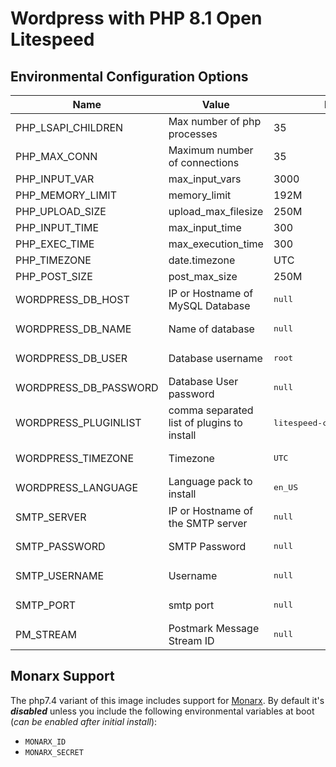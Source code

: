 # Wordpress with PHP 8.1 Open Litespeed

## Environmental Configuration Options

<table>
  <thead>
    <tr>
      <th>Name</th>
      <th>Value</th>
      <th>Default</th>
    </tr>
  </thead>
  <tbody>
    <tr>
      <td>PHP_LSAPI_CHILDREN</td>
      <td>Max number of php processes</td>
      <td>35</td>
    </tr>
    <tr>
      <td>PHP_MAX_CONN</td>
      <td>Maximum number of connections</td>
      <td>35</td>
    </tr>
    <tr>
      <td>PHP_INPUT_VAR</td>
      <td>max_input_vars</td>
      <td>3000</td>
    </tr>
    <tr>
      <td>PHP_MEMORY_LIMIT</td>
      <td>memory_limit</td>
      <td>192M</td>
    </tr>
    <tr>
      <td>PHP_UPLOAD_SIZE</td>
      <td>upload_max_filesize</td>
      <td>250M</td>
    </tr>
    <tr>
      <td>PHP_INPUT_TIME</td>
      <td>max_input_time</td>
      <td>300</td>
    </tr>
    <tr>
      <td>PHP_EXEC_TIME</td>
      <td>max_execution_time</td>
      <td>300</td>
    </tr>
    <tr>
      <td>PHP_TIMEZONE</td>
      <td>date.timezone</td>
      <td>UTC</td>
    </tr>
    <tr>
      <td>PHP_POST_SIZE</td>
      <td>post_max_size</td>
      <td>250M</td>
    </tr>
    <tr>
      <td>WORDPRESS_DB_HOST</td>
      <td>IP or Hostname of MySQL Database</td>
      <td><pre>null</pre></td>
    </tr>
    <tr>
      <td>WORDPRESS_DB_NAME</td>
      <td>Name of database</td>
      <td><pre>null</pre></td>
    </tr>
    <tr>
      <td>WORDPRESS_DB_USER</td>
      <td>Database username</td>
      <td><pre>root</pre></td>
    </tr>
    <tr>
      <td>WORDPRESS_DB_PASSWORD</td>
      <td>Database User password</td>
      <td><pre>null</pre></td>
    </tr>
    <tr>
      <td>WORDPRESS_PLUGINLIST</td>
      <td>comma separated list of plugins to install</td>
      <td><pre>litespeed-cache,wp-mail-smtp</pre></td>
    </tr>
    <tr>
      <td>WORDPRESS_TIMEZONE</td>
      <td>Timezone</td>
      <td><pre>UTC</pre></td>
    </tr>
    <tr>
      <td>WORDPRESS_LANGUAGE</td>
      <td>Language pack to install</td>
      <td><pre>en_US</pre></td>
    </tr>
    <tr>
      <td>SMTP_SERVER</td>
      <td>IP or Hostname of the SMTP server</td>
      <td><pre>null</pre></td>
    </tr>
    <tr>
      <td>SMTP_PASSWORD</td>
      <td>SMTP Password</td>
      <td><pre>null</pre></td>
    </tr>
    <tr>
      <td>SMTP_USERNAME</td>
      <td>Username</td>
      <td><pre>null</pre></td>
    </tr>
    <tr>
      <td>SMTP_PORT</td>
      <td>smtp port</td>
      <td><pre>null</pre></td>
    </tr>
    <tr>
      <td>PM_STREAM</td>
      <td>Postmark Message Stream ID</td>
      <td><pre>null</pre></td>
    </tr>
  </tbody>
</table>

## Monarx Support

The php7.4 variant of this image includes support for [Monarx](https://www.monarx.com). By default it's _**disabled**_ unless you include the following environmental variables at boot (_can be enabled after initial install_):

* `MONARX_ID`
* `MONARX_SECRET`
